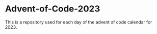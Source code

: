 # Advent-of-Code-2023
This is a repository used for each day of the advent of code calendar for 2023. 

